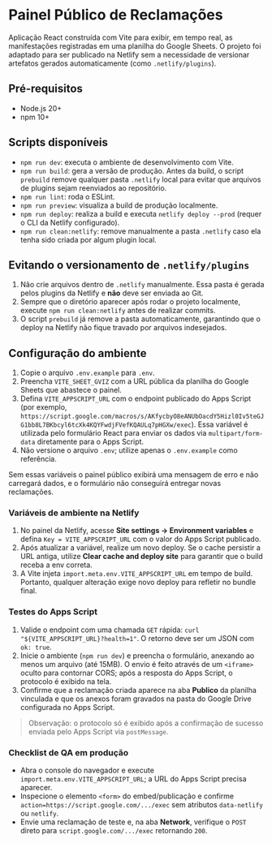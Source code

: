 # Painel Público de Reclamações

Aplicação React construída com Vite para exibir, em tempo real, as manifestações registradas em uma planilha do Google Sheets. O projeto foi adaptado para ser publicado na Netlify sem a necessidade de versionar artefatos gerados automaticamente (como `.netlify/plugins`).

## Pré-requisitos

- Node.js 20+
- npm 10+

## Scripts disponíveis

- `npm run dev`: executa o ambiente de desenvolvimento com Vite.
- `npm run build`: gera a versão de produção. Antes da build, o script `prebuild` remove qualquer pasta `.netlify` local para evitar que arquivos de plugins sejam reenviados ao repositório.
- `npm run lint`: roda o ESLint.
- `npm run preview`: visualiza a build de produção localmente.
- `npm run deploy`: realiza a build e executa `netlify deploy --prod` (requer o CLI da Netlify configurado).
- `npm run clean:netlify`: remove manualmente a pasta `.netlify` caso ela tenha sido criada por algum plugin local.

## Evitando o versionamento de `.netlify/plugins`

1. Não crie arquivos dentro de `.netlify` manualmente. Essa pasta é gerada pelos plugins da Netlify e **não** deve ser enviada ao Git.
2. Sempre que o diretório aparecer após rodar o projeto localmente, execute `npm run clean:netlify` antes de realizar commits.
3. O script `prebuild` já remove a pasta automaticamente, garantindo que o deploy na Netlify não fique travado por arquivos indesejados.

## Configuração do ambiente

1. Copie o arquivo `.env.example` para `.env`.
2. Preencha `VITE_SHEET_GVIZ` com a URL pública da planilha do Google Sheets que abastece o painel.
3. Defina `VITE_APPSCRIPT_URL` com o endpoint publicado do Apps Script (por exemplo, `https://script.google.com/macros/s/AKfycbyO8eANUbOacdY5Hizl0Iv5teGJG1bb8L7BKbcyl6tcXk4KQYFwdjFVefKQAULq7pHGXw/exec`). Essa variável é utilizada pelo formulário React para enviar os dados via `multipart/form-data` diretamente para o Apps Script.
4. Não versione o arquivo `.env`; utilize apenas o `.env.example` como referência.

Sem essas variáveis o painel público exibirá uma mensagem de erro e não carregará dados, e o formulário não conseguirá entregar novas reclamações.

### Variáveis de ambiente na Netlify

1. No painel da Netlify, acesse **Site settings → Environment variables** e defina `Key = VITE_APPSCRIPT_URL` com o valor do Apps Script publicado.
2. Após atualizar a variável, realize um novo deploy. Se o cache persistir a URL antiga, utilize **Clear cache and deploy site** para garantir que o build receba a env correta.
3. A Vite injeta `import.meta.env.VITE_APPSCRIPT_URL` em tempo de build. Portanto, qualquer alteração exige novo deploy para refletir no bundle final.

### Testes do Apps Script

1. Valide o endpoint com uma chamada `GET` rápida: `curl "${VITE_APPSCRIPT_URL}?health=1"`. O retorno deve ser um JSON com `ok: true`.
2. Inicie o ambiente (`npm run dev`) e preencha o formulário, anexando ao menos um arquivo (até 15MB). O envio é feito através de um `<iframe>` oculto para contornar CORS; após a resposta do Apps Script, o protocolo é exibido na tela.
3. Confirme que a reclamação criada aparece na aba **Publico** da planilha vinculada e que os anexos foram gravados na pasta do Google Drive configurada no Apps Script.

> Observação: o protocolo só é exibido após a confirmação de sucesso enviada pelo Apps Script via `postMessage`.

### Checklist de QA em produção

- Abra o console do navegador e execute `import.meta.env.VITE_APPSCRIPT_URL`; a URL do Apps Script precisa aparecer.
- Inspecione o elemento `<form>` do embed/publicação e confirme `action=https://script.google.com/.../exec` sem atributos `data-netlify` ou `netlify`.
- Envie uma reclamação de teste e, na aba **Network**, verifique o `POST` direto para `script.google.com/.../exec` retornando `200`.
